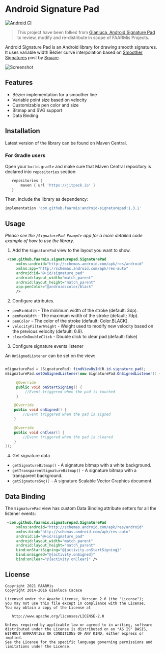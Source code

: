 Android Signature Pad
====================
[![Android CI](https://github.com/faarmis/android-signaturepad/actions/workflows/android.yml/badge.svg)](https://github.com/faarmis/android-signaturepad/actions/workflows/android.yml)

> This project have been folked from [Gianluca, Android Signature Pad](https://github.com/gcacace/android-signaturepad) to review, modify and re-distribute in scope of FAARMis Projects.

Android Signature Pad is an Android library for drawing smooth signatures. It uses variable width Bézier curve interpolation based on [Smoother Signatures](http://corner.squareup.com/2012/07/smoother-signatures.html) post by [Square](https://squareup.com).

![Screenshot](https://github.com/faarmis/android-signaturepad/raw/master/header.png)

## Features
 * Bézier implementation for a smoother line
 * Variable point size based on velocity
 * Customizable pen color and size
 * Bitmap and SVG support
 * Data Binding

## Installation

Latest version of the library can be found on Maven Central.

### For Gradle users

Open your `build.gradle` and make sure that Maven Central repository is declared into `repositories` section:
```gradle
   repositories {
       maven { url 'https://jitpack.io' }
   }
```
Then, include the library as dependency:
```gradle
implementation 'com.github.faarmis:android-signaturepad:1.3.1'
```

## Usage

*Please see the `/SignaturePad-Example` app for a more detailed code example of how to use the library.*

1. Add the `SignaturePad` view to the layout you want to show.
```xml
 <com.github.faarmis.signaturepad.SignaturePad
     xmlns:android="http://schemas.android.com/apk/res/android"
     xmlns:app="http://schemas.android.com/apk/res-auto"
     android:id="@+id/signature_pad"
     android:layout_width="match_parent"
     android:layout_height="match_parent"
     app:penColor="@android:color/black"
     />
```

2. Configure attributes.
 * `penMinWidth` - The minimum width of the stroke (default: 3dp).
 * `penMaxWidth` - The maximum width of the stroke (default: 7dp).
 * `penColor` - The color of the stroke (default: Color.BLACK).
 * `velocityFilterWeight` - Weight used to modify new velocity based on the previous velocity (default: 0.9).
 * `clearOnDoubleClick` - Double click to clear pad (default: false)

3. Configure signature events listener

 An `OnSignedListener` can be set on the view:
 ```java

 mSignaturePad = (SignaturePad) findViewById(R.id.signature_pad);
 mSignaturePad.setOnSignedListener(new SignaturePad.OnSignedListener() {

      @Override
      public void onStartSigning() {
          //Event triggered when the pad is touched
      }

     @Override
     public void onSigned() {
         //Event triggered when the pad is signed
     }

     @Override
     public void onClear() {
         //Event triggered when the pad is cleared
     }
 });
 ```

4. Get signature data
 * `getSignatureBitmap()` - A signature bitmap with a white background.
 * `getTransparentSignatureBitmap()` - A signature bitmap with a transparent background.
 * `getSignatureSvg()` - A signature Scalable Vector Graphics document.

## Data Binding

The `SignaturePad` view has custom Data Binding attribute setters for all the listener events:

```xml
 <com.github.faarmis.signaturepad.SignaturePad
     xmlns:android="http://schemas.android.com/apk/res/android"
     xmlns:bind="http://schemas.android.com/apk/res-auto"
     android:id="@+id/signature_pad"
     android:layout_width="match_parent"
     android:layout_height="match_parent"
     bind:onStartSigning="@{activity.onStartSigning}"
     bind:onSigned="@{activity.onSigned}"
     bind:onClear="@{activity.onClear}" />
```


## License

    Copyright 2021 FAARMis
    Copyright 2014-2016 Gianluca Cacace

    Licensed under the Apache License, Version 2.0 (the "License");
    you may not use this file except in compliance with the License.
    You may obtain a copy of the License at

       http://www.apache.org/licenses/LICENSE-2.0

    Unless required by applicable law or agreed to in writing, software
    distributed under the License is distributed on an "AS IS" BASIS,
    WITHOUT WARRANTIES OR CONDITIONS OF ANY KIND, either express or implied.
    See the License for the specific language governing permissions and
    limitations under the License.
